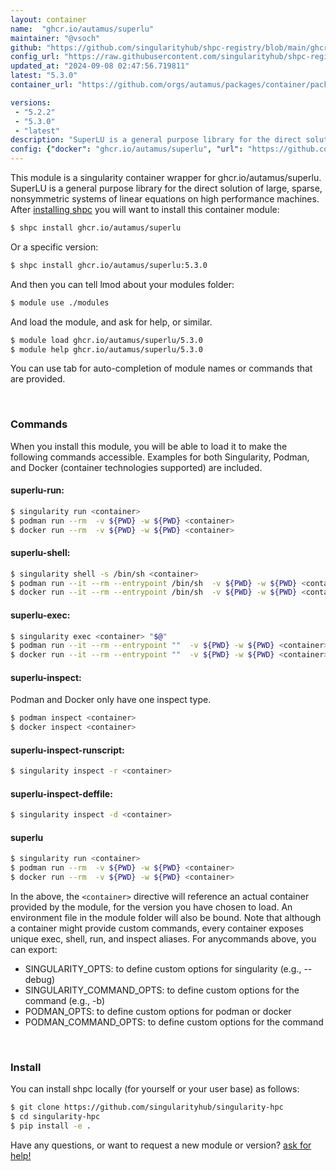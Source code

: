 ```yaml
---
layout: container
name:  "ghcr.io/autamus/superlu"
maintainer: "@vsoch"
github: "https://github.com/singularityhub/shpc-registry/blob/main/ghcr.io/autamus/superlu/container.yaml"
config_url: "https://raw.githubusercontent.com/singularityhub/shpc-registry/main/ghcr.io/autamus/superlu/container.yaml"
updated_at: "2024-09-08 02:47:56.719811"
latest: "5.3.0"
container_url: "https://github.com/orgs/autamus/packages/container/package/superlu"

versions:
 - "5.2.2"
 - "5.3.0"
 - "latest"
description: "SuperLU is a general purpose library for the direct solution of large, sparse, nonsymmetric systems of linear equations on high performance machines."
config: {"docker": "ghcr.io/autamus/superlu", "url": "https://github.com/orgs/autamus/packages/container/package/superlu", "maintainer": "@vsoch", "description": "SuperLU is a general purpose library for the direct solution of large, sparse, nonsymmetric systems of linear equations on high performance machines.", "latest": {"5.3.0": "sha256:5d151dc6b33254970a71698104ba61648eb3159ed0b4cce8d2f1c13d5f2c011f"}, "tags": {"5.2.2": "sha256:31e2968aa8503840fceae8c81c5b7b197483b1a787d6a9488535ddd511cc787d", "5.3.0": "sha256:5d151dc6b33254970a71698104ba61648eb3159ed0b4cce8d2f1c13d5f2c011f", "latest": "sha256:5d151dc6b33254970a71698104ba61648eb3159ed0b4cce8d2f1c13d5f2c011f"}}
---
```


This module is a singularity container wrapper for ghcr.io/autamus/superlu.
SuperLU is a general purpose library for the direct solution of large, sparse, nonsymmetric systems of linear equations on high performance machines.
After [installing shpc](#install) you will want to install this container module:


```bash
$ shpc install ghcr.io/autamus/superlu
```

Or a specific version:

```bash
$ shpc install ghcr.io/autamus/superlu:5.3.0
```

And then you can tell lmod about your modules folder:

```bash
$ module use ./modules
```

And load the module, and ask for help, or similar.

```bash
$ module load ghcr.io/autamus/superlu/5.3.0
$ module help ghcr.io/autamus/superlu/5.3.0
```

You can use tab for auto-completion of module names or commands that are provided.

<br>

### Commands

When you install this module, you will be able to load it to make the following commands accessible.
Examples for both Singularity, Podman, and Docker (container technologies supported) are included.

#### superlu-run:

```bash
$ singularity run <container>
$ podman run --rm  -v ${PWD} -w ${PWD} <container>
$ docker run --rm  -v ${PWD} -w ${PWD} <container>
```

#### superlu-shell:

```bash
$ singularity shell -s /bin/sh <container>
$ podman run --it --rm --entrypoint /bin/sh  -v ${PWD} -w ${PWD} <container>
$ docker run --it --rm --entrypoint /bin/sh  -v ${PWD} -w ${PWD} <container>
```

#### superlu-exec:

```bash
$ singularity exec <container> "$@"
$ podman run --it --rm --entrypoint ""  -v ${PWD} -w ${PWD} <container> "$@"
$ docker run --it --rm --entrypoint ""  -v ${PWD} -w ${PWD} <container> "$@"
```

#### superlu-inspect:

Podman and Docker only have one inspect type.

```bash
$ podman inspect <container>
$ docker inspect <container>
```

#### superlu-inspect-runscript:

```bash
$ singularity inspect -r <container>
```

#### superlu-inspect-deffile:

```bash
$ singularity inspect -d <container>
```



#### superlu

```bash
$ singularity run <container>
$ podman run --rm  -v ${PWD} -w ${PWD} <container>
$ docker run --rm  -v ${PWD} -w ${PWD} <container>
```


In the above, the `<container>` directive will reference an actual container provided
by the module, for the version you have chosen to load. An environment file in the
module folder will also be bound. Note that although a container
might provide custom commands, every container exposes unique exec, shell, run, and
inspect aliases. For anycommands above, you can export:

 - SINGULARITY_OPTS: to define custom options for singularity (e.g., --debug)
 - SINGULARITY_COMMAND_OPTS: to define custom options for the command (e.g., -b)
 - PODMAN_OPTS: to define custom options for podman or docker
 - PODMAN_COMMAND_OPTS: to define custom options for the command

<br>

### Install

You can install shpc locally (for yourself or your user base) as follows:

```bash
$ git clone https://github.com/singularityhub/singularity-hpc
$ cd singularity-hpc
$ pip install -e .
```

Have any questions, or want to request a new module or version? [ask for help!](https://github.com/singularityhub/singularity-hpc/issues)